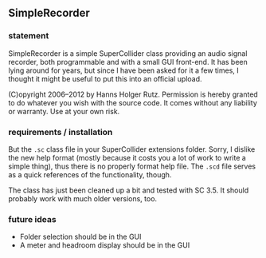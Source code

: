 ## SimpleRecorder

### statement

SimpleRecorder is a simple SuperCollider class providing an audio signal recorder, both programmable and with a small GUI front-end. It has been lying around for years, but since I have been asked for it a few times, I thought it might be useful to put this into an official upload.

(C)opyright 2006&ndash;2012 by Hanns Holger Rutz. Permission is hereby granted to do whatever you wish with the source code. It comes without any liability or warranty. Use at your own risk.

### requirements / installation

But the `.sc` class file in your SuperCollider extensions folder. Sorry, I dislike the new help format (mostly because it costs you a lot of work to write a simple thing), thus there is no properly format help file. The `.scd` file serves as a quick references of the functionality, though.

The class has just been cleaned up a bit and tested with SC 3.5. It should probably work with much older versions, too.

### future ideas

 - Folder selection should be in the GUI
  - A meter and headroom display should be in the GUI
  
